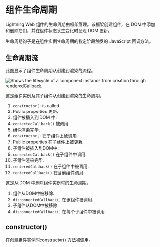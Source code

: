 # 组件生命周期

Lightning Web 组件的生命周期由框架管理。该框架创建组件，在 DOM 中添加和删除它们，并在组件状态发生变化时呈现 DOM 更新。

生命周期钩子是在组件实例生命周期的特定阶段触发的 JavaScript 回调方法。

## 生命周期流

此图显示了组件生命周期从创建到渲染的流程。

<img src="https://lwc.dev/assets/images/lifecycle_render.svg" alt="Shows the lifecycle of a component instance from creation through renderedCallback."  />

这是组件实例及其子组件从创建到渲染的生命周期。

1. `constructor()` is called.
2. Public properties 更新.
3. 组件被插入到 DOM 中.
4. `connectedCallback()` 被调用.
5. 组件渲染完毕.
6. `constructor()` 在子组件上被调用.
7. Public properties 在子组件上被更新.
8. 子组件被插入到DOM中.
9. `connectedCallback()` 在子组件中调用.
10. 子组件渲染完毕.
11. `renderedCallback()` 在子组件中被调用.
12. `renderedCallback()` 在当前组件调用.

这是从 DOM 中删除组件实例时的生命周期。

1. 组件从DOM中被移除.
2. `disconnectedCallback()` 在该组件被调用.
3. 子组件从DOM中被移除.
4. `disconnectedCallback()` 在每个子组件中被调用.

## constructor()

在创建组件实例时constructor() 方法被调用。